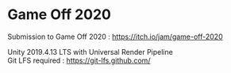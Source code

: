 # Game Off 2020

Submission to Game Off 2020 : https://itch.io/jam/game-off-2020

Unity 2019.4.13 LTS with Universal Render Pipeline   
Git LFS required : https://git-lfs.github.com/
